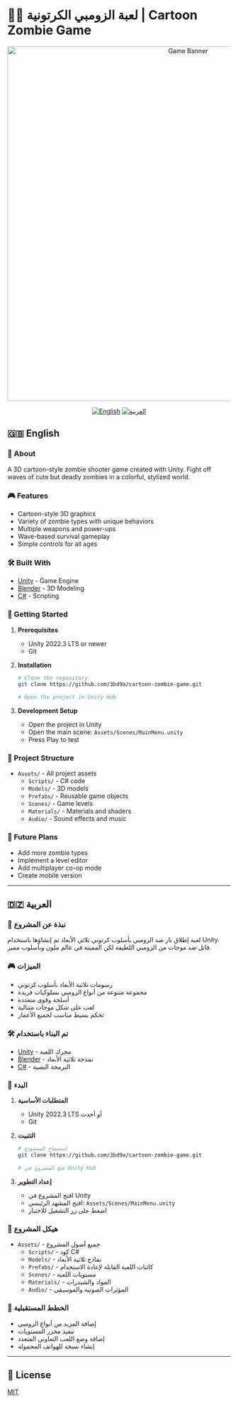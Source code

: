 # 🧟‍♂️ لعبة الزومبي الكرتونية | Cartoon Zombie Game

<div align="center">
  <img src="https://via.placeholder.com/800x400/0d1117/58a6ff?text=Cartoon+Zombie+Game" alt="Game Banner" width="800">
  
  <p align="center">
    <a href="#🇬🇧-english"><img src="https://img.shields.io/badge/English-🇬🇧-1976d2?style=for-the-badge&labelColor=1976d2&logo=unity&logoColor=white" alt="English"></a>
    <a href="#🇩🇿-العربية"><img src="https://img.shields.io/badge/العربية-🇩🇿-43a047?style=for-the-badge&labelColor=43a047&logo=unity&logoColor=white" alt="العربية"></a>
  </p>
</div>

## 🇬🇧 English

### 📖 About
A 3D cartoon-style zombie shooter game created with Unity. Fight off waves of cute but deadly zombies in a colorful, stylized world.

### 🎮 Features
- Cartoon-style 3D graphics
- Variety of zombie types with unique behaviors
- Multiple weapons and power-ups
- Wave-based survival gameplay
- Simple controls for all ages

### 🛠️ Built With
- [Unity](https://unity.com/) - Game Engine
- [Blender](https://www.blender.org/) - 3D Modeling
- [C#](https://docs.microsoft.com/en-us/dotnet/csharp/) - Scripting

### 🚀 Getting Started
1. **Prerequisites**
   - Unity 2022.3 LTS or newer
   - Git

2. **Installation**
   ```bash
   # Clone the repository
   git clone https://github.com/3bd9a/cartoon-zombie-game.git
   
   # Open the project in Unity Hub
   ```

3. **Development Setup**
   - Open the project in Unity
   - Open the main scene: `Assets/Scenes/MainMenu.unity`
   - Press Play to test

### 📝 Project Structure
- `Assets/` - All project assets
  - `Scripts/` - C# code
  - `Models/` - 3D models
  - `Prefabs/` - Reusable game objects
  - `Scenes/` - Game levels
  - `Materials/` - Materials and shaders
  - `Audio/` - Sound effects and music

### 🎯 Future Plans
- Add more zombie types
- Implement a level editor
- Add multiplayer co-op mode
- Create mobile version

---

## 🇩🇿 العربية

### 📖 نبذة عن المشروع
لعبة إطلاق نار ضد الزومبي بأسلوب كرتوني ثلاثي الأبعاد تم إنشاؤها باستخدام Unity. قاتل ضد موجات من الزومبي اللطيفة لكن المميتة في عالم ملون وبأسلوب مميز.

### 🎮 الميزات
- رسومات ثلاثية الأبعاد بأسلوب كرتوني
- مجموعة متنوعة من أنواع الزومبي بسلوكيات فريدة
- أسلحة وقوى متعددة
- لعب على شكل موجات متتالية
- تحكم بسيط مناسب لجميع الأعمار

### 🛠️ تم البناء باستخدام
- [Unity](https://unity.com/) - محرك اللعبة
- [Blender](https://www.blender.org/) - نمذجة ثلاثية الأبعاد
- [C#](https://docs.microsoft.com/en-us/dotnet/csharp/) - البرمجة النصية

### 🚀 البدء
1. **المتطلبات الأساسية**
   - Unity 2022.3 LTS أو أحدث
   - Git

2. **التثبيت**
   ```bash
   # استنساخ المستودع
   git clone https://github.com/3bd9a/cartoon-zombie-game.git
   
   # فتح المشروع في Unity Hub
   ```

3. **إعداد التطوير**
   - افتح المشروع في Unity
   - افتح المشهد الرئيسي: `Assets/Scenes/MainMenu.unity`
   - اضغط على زر التشغيل للاختبار

### 📝 هيكل المشروع
- `Assets/` - جميع أصول المشروع
  - `Scripts/` - كود C#
  - `Models/` - نماذج ثلاثية الأبعاد
  - `Prefabs/` - كائنات اللعبة القابلة لإعادة الاستخدام
  - `Scenes/` - مستويات اللعبة
  - `Materials/` - المواد والشيدرات
  - `Audio/` - المؤثرات الصوتية والموسيقى

### 🎯 الخطط المستقبلية
- إضافة المزيد من أنواع الزومبي
- تنفيذ محرر المستويات
- إضافة وضع اللعب التعاوني المتعدد
- إنشاء نسخة للهواتف المحمولة

---

## 📄 License
[MIT](LICENSE)
